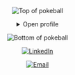 

<div align="center">


![Top of pokeball](https://user-images.githubusercontent.com/44261381/209363264-ac854d3c-2cc2-44c4-928e-8a08d1013f46.png)

<details>
<summary>Open profile</summary>

[comment]: <> (View Counter)
<br>
<div>
  <div align=center>
          

  </div>
  <div align=center>
      <a href="https://git.io/typing-svg"><img src="https://readme-typing-svg.demolab.com?font=VT323&size=35&duration=3500&pause=300&color=A89568&center=true&vCenter=true&width=500&lines=Hey%2C+I'm+Monique;aka+Monini;Welcome+to+my+profile!;Description+of+myself%3A;Translator;Full+Stack+Developer+student;AI+enthusiast;Cat+lover;Young+at+heart" alt="Typing SVG" /></a>
  </div>
</div>

<details>
<summary>About me</summary>

[//]: # (You must have a lf before the markdown element when inside a block for it to work: https://stackoverflow.com/questions/29368902/how-can-i-wrap-my-markdown-in-an-html-div)

<div align="left">

```js
/**
 * Represents me.
 * @constructor
 * @param {string} city - Valencia, Spain.
 * @param {string} languages - Spanish, English, French.
 * @param {string} jobTitle - Full Stack Developer.
 * @param {string} hobbies - Hiking, Watching TV shows, board games.
 * @param {string} education - Universidad Metropolitana (graduated as translator), 4Geeks Academy (Student).
 * @param {string} stength - Consistency.
 * @param {Date} birthday - 8th of July 1991.
 */
```

</div>

</details>

<details>
  <summary>Quote</summary>
  <br>
  One of my favorite quotes
  <blockquote>
    “Tell me and I forget, teach me and I may remember, involve me and I learn.”
    <br><strong>— Benjamin Franklin</strong>
  </blockquote>
</details>



</details>

![Bottom of pokeball](https://user-images.githubusercontent.com/44261381/209363271-905d2a5e-8a18-44c0-a450-45dddd4d5036.png)

</div>

<div align=center>
  <a href="https://www.linkedin.com/in/monique-latil-a07a46108/"><img src="https://img.shields.io/static/v1?style=for-the-badge&message=LinkedIn&color=0A66C2&logo=LinkedIn&logoColor=FFFFFF&label=" alt="LinkedIn" /></a>

  <a href="mailto:monique.latil.r@gmail.com?subject=Hi%20Monique%20,%20nice%20to%20meet%20you!"><img alt="Email" src="https://img.shields.io/static/v1?style=for-the-badge&message=Gmail&color=EA4335&logo=Gmail&logoColor=FFFFFF&label=" /></a>


</div>


